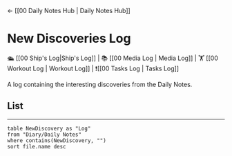 <- [[00 Daily Notes Hub | Daily Notes Hub]]


# New Discoveries Log
🛳️ [[00 Ship's Log|Ship's Log]] | 📚 [[00 Media Log | Media Log]] | 🏋️ [[00 Workout Log | Workout Log]]  | ❗[[00 Tasks Log | Tasks Log]]

A log containing the interesting discoveries from the Daily Notes.


## List
---
```dataview
table NewDiscovery as "Log"
from "Diary/Daily Notes"
where contains(NewDiscovery, "")
sort file.name desc
```